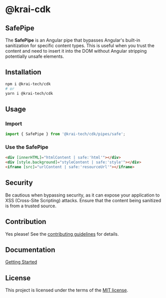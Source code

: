 # @krai-cdk
## SafePipe

The **SafePipe** is an Angular pipe that bypasses Angular's built-in sanitization for specific content types. This is useful when you trust the content and need to insert it into the DOM without Angular stripping potentially unsafe elements.

## Installation

```bash
npm i @krai-tech/cdk
# or
yarn i @krai-tech/cdk
```

## Usage

### Import

```ts
import { SafePipe } from '@krai-tech/cdk/pipes/safe';
```

### Use the SafePipe

```html
<div [innerHTML]="htmlContent | safe:'html'"></div>
<div [style.background]="styleContent | safe:'style'"></div>
<iframe [src]="urlContent | safe:'resourceUrl'"></iframe>
```

## Security

Be cautious when bypassing security, as it can expose your application to XSS (Cross-Site Scripting) attacks. Ensure that the content being sanitized is from a trusted source.

## Contribution

Yes please! See the
[contributing guidelines](https://krai-kit.dev/en/docs/contribution)
for details.

## Documentation

[Getting Started](https://krai-kit.dev/en/docs/getting-started)

## License

This project is licensed under the terms of the
[MIT license](https://github.com/krai-tech/krai-kit/blob/master/LICENSE).
